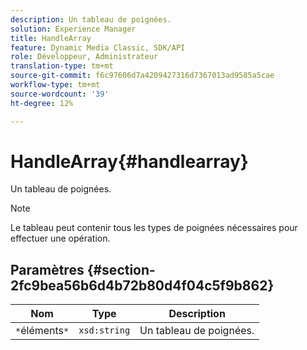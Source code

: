 ```yaml
---
description: Un tableau de poignées.
solution: Experience Manager
title: HandleArray
feature: Dynamic Media Classic, SDK/API
role: Développeur, Administrateur
translation-type: tm+mt
source-git-commit: f6c97606d7a4209427316d7367013ad9585a5cae
workflow-type: tm+mt
source-wordcount: '39'
ht-degree: 12%

---
```



# HandleArray{#handlearray}

Un tableau de poignées.

>[!NOTE]
>
>Le tableau peut contenir tous les types de poignées nécessaires pour effectuer une opération.

## Paramètres {#section-2fc9bea56b6d4b72b80d4f04c5f9b862}

| Nom | Type | Description |
|---|---|---|
| `*`éléments`*` | `xsd:string` | Un tableau de poignées. |

